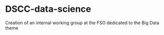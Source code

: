 # DSCC-data-science
Creation of an internal working group at the FSO dedicated to the Big Data theme
